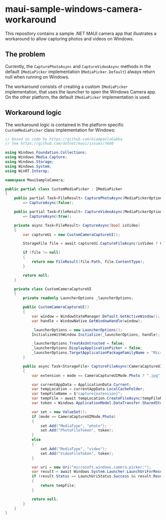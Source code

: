 # maui-sample-windows-camera-workaround

This repository contains a sample .NET MAUI camera app that illustrates a workaround to allow capturing photos and videos on Windows.

## The problem

Currently, the `CapturePhotoAsync` and `CaptureVideoAsync` methods in the default `IMediaPicker` implementation (`MediaPicker.Default`) always return null when running on Windows.

The workaround consists of creating a custom `IMediaPicker` implementation, that uses the launcher to open the Windows Camera app.
On the other platform, the default `IMediaPicker` implementation is used.

## Workaround logic

The workaround logic is contained in the platform specific `CustomMediaPicker` class implementation for Windows:

```csharp
// Based on code by https://github.com/GiampaoloGabba
// See https://github.com/dotnet/maui/issues/7660

using Windows.Foundation.Collections;
using Windows.Media.Capture;
using Windows.Storage;
using Windows.System;
using WinRT.Interop;

namespace MauiSampleCamera;

public partial class CustomMediaPicker : IMediaPicker
{
	public partial Task<FileResult> CapturePhotoAsync(MediaPickerOptions options = null)
		=> CaptureAsync(false);

	public partial Task<FileResult> CaptureVideoAsync(MediaPickerOptions options = null)
		=> CaptureAsync(true);

	private async Task<FileResult> CaptureAsync(bool isVideo)
	{
		var captureUi = new CustomCameraCaptureUI();

		StorageFile file = await captureUi.CaptureFileAsync(isVideo ? CameraCaptureUIMode.Video : CameraCaptureUIMode.Photo);

		if (file != null)
		{
			return new FileResult(file.Path, file.ContentType);
		}

		return null;
	}

	private class CustomCameraCaptureUI
	{
		private readonly LauncherOptions _launcherOptions;

		public CustomCameraCaptureUI()
		{
			var window = WindowStateManager.Default.GetActiveWindow();
			var handle = WindowNative.GetWindowHandle(window);

			_launcherOptions = new LauncherOptions();
			InitializeWithWindow.Initialize(_launcherOptions, handle);

			_launcherOptions.TreatAsUntrusted = false;
			_launcherOptions.DisplayApplicationPicker = false;
			_launcherOptions.TargetApplicationPackageFamilyName = "Microsoft.WindowsCamera_8wekyb3d8bbwe";
		}

		public async Task<StorageFile> CaptureFileAsync(CameraCaptureUIMode mode)
		{
			var extension = mode == CameraCaptureUIMode.Photo ? ".jpg" : ".mp4";

			var currentAppData = ApplicationData.Current;
			var tempLocation = currentAppData.LocalCacheFolder;
			var tempFileName = $"capture{extension}";
			var tempFile = await tempLocation.CreateFileAsync(tempFileName, CreationCollisionOption.GenerateUniqueName);
			var token = Windows.ApplicationModel.DataTransfer.SharedStorageAccessManager.AddFile(tempFile);

			var set = new ValueSet();
			if (mode == CameraCaptureUIMode.Photo)
			{
				set.Add("MediaType", "photo");
				set.Add("PhotoFileToken", token);
			}
			else
			{
				set.Add("MediaType", "video");
				set.Add("VideoFileToken", token);
			}

			var uri = new Uri("microsoft.windows.camera.picker:");
			var result = await Windows.System.Launcher.LaunchUriForResultsAsync(uri, _launcherOptions, set);
			if (result.Status == LaunchUriStatus.Success && result.Result != null)
			{
				return tempFile;
			}

			return null;
		}
	}
}
```
